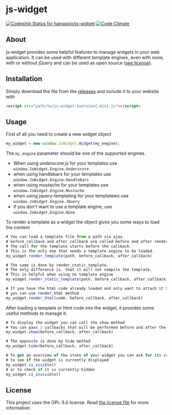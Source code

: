 # js-widget

[![Codeship Status for hanspolo/js-widget](https://codeship.com/projects/a1c8a730-7462-0134-12ca-76a75a837005/status?branch=master)](https://codeship.com/projects/179191)
[![Code Climate](https://codeclimate.com/github/hanspolo/js-widget/badges/gpa.svg)](https://codeclimate.com/github/hanspolo/js-widget)

## About
js-widget provides some helpful features to manage widgets in your web application.
It can be used with different template engines, even with none, with or without jQuery
and can be used as open source ([see license](#license)).

## Installation
Simply download the file from the [releases](https://github.com/hanspolo/js-widget/releases) and include it to your website with
```html
<script src="path/to/js-widget-$version{.min}.js"></script>
```

## Usage
First of all you need to create a new widget object
```javascript
my_widget = new window.JsWidget.Widget(my_engine);
```

The `my_engine` parameter should be one of the supported engines.
* When using underscore.js for your templates use `window.JsWidget.Engine.Underscore`
* when using handlebars for your templates use `window.JsWidget.Engine.Handlebars`
* when using mustache for your templates use `window.JsWidget.Engine.Mustache`
* when using jquery-templating for your templatews use `window.JsWidget.Engine.JQuery`
* if you don't want to use a template engine, use `window.JsWidget.Engine.None`

To render a template as a widget the object gives you some ways to load the content
```javascript
# You can load a template file from a path via ajax.
# before_callback and after_callback are called before and after rendering.
# The call for the template starts before the callback.
# This is the only one that needs a template engine to be loaded.
my_widget.render_template(path, before_callback, after_callback)

# The same is done by render_static_template.
# The only difference is, that it will not compile the template.
# This is helpful when using no template engine
my_widget.render_static_template(path, before_callback, after_callback)

# If you have the html code already loaded and only want to attach it to the DOM,
# you can use render_html method
my_widget.render_html(code, before_callback, after_callback)
```

After loading a template or html code into the widget,
it provides some useful methods to manage it.
```javascript
# To display the widget you can call the show method
# You can pass 2 callbacks that will be performed before and after the widget is shown
my_widget.show(before_callback, after_callback)

# The opposite is done by hide method
my_widget.hide(before_callback, after_callback)

# To get an overview of the state of your widget you can ask for its current state with
# to see if the widget is currently displayed
my_widget.is_visible()
# or to check if it is currently hidden
my_widget.is_invisible()
```

## License
This project uses the GPL-3.0 license.
Read [the license file](https://github.com/hanspolo/js-widget/blob/LICENSE.txt) for more information.
